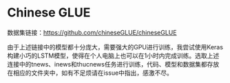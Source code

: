 # Chinese GLUE

数据集链接：https://github.com/chineseGLUE/chineseGLUE

由于上述链接中的模型都十分庞大，需要强大的GPU进行训练，我尝试使用Keras构建小巧的LSTM模型，使得在个人电脑上也可以在1小时内完成训练。选取上述连接中的tnews、inews和thucnews任务进行训练，代码、模型和数据集都存放在相应的文件夹中，如有不足烦请在issue中指出，感激不尽。
